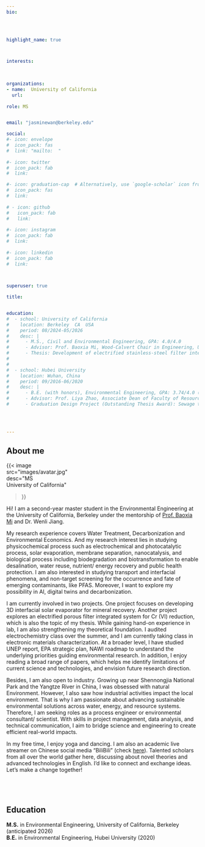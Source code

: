 ```yaml
---
bio: 


 
    
highlight_name: true



interests:
 

 
organizations:
- name:  University of California
  url:  
  
role: MS 


email: "jasminewan@berkeley.edu"

social:
#- icon: envelope
#  icon_pack: fas
#  link: "mailto:  "
  
#- icon: twitter
#  icon_pack: fab
#  link: 

#- icon: graduation-cap  # Alternatively, use `google-scholar` icon from `ai` icon pack
#  icon_pack: fas
#  link: 
  
# - icon: github
#   icon_pack: fab
#   link: 
  
#- icon: instagram
#  icon_pack: fab
#  link:  
  
#- icon: linkedin
#  icon_pack: fab
#  link: 
    


superuser: true

title: 


education: 
#  - school: University of California
#    location: Berkeley  CA  USA
#    period: 08/2024-05/2026
#    desc: |
#      - M.S., Civil and Environmental Engineering, GPA: 4.0/4.0                                                                       
#      - Advisor: Prof. Baoxia Mi, Wood-Calvert Chair in Engineering, UC Berkeley
#      - Thesis: Development of electrified stainless-steel filter integrated reduction-filtration system for Cr (VI) removal in wastewater (In preparation, check the title with Wenli)  
#    
#    
#  - school: Hubei University
#    location: Wuhan, China
#    period: 09/2016-06/2020
#    desc: |
#      - B.E. (with honors), Environmental Engineering, GPA: 3.74/4.0 (WES)                                                   
#      - Advisor: Prof. Liya Zhao, Associate Dean of Faculty of Resources and Environmental Science 
#      - Graduation Design Project (Outstanding Thesis Award): Sewage treatment project design in a mountainous town (implemented circulating activated sludge process; including 14 detailed CAD technical drawings covering site layout, hydraulic profile, process flow diagrams, equipment specifications, and technical schematics for all the treatment units)

                                                                                                                                                    
    

---
```


## About  me

{{< image  
src="images/avatar.jpg"  
desc="MS <br> University of California"  
>}}

Hi! I am a second-year master student in the Environmental Engineering at the University of California, Berkeley under the mentorship of [Prof. Baoxia Mi](https://ce.berkeley.edu/people/faculty/mi) and Dr. Wenli Jiang.

My research experience covers Water Treatment, Decarbonization and Environmental Economics. And my research interest lies in studying physicochemical process such as electrochemical and photocatalytic process, solar evaporation, membrane separation, nanocatalysis, and biological process including biodegradation and biotransformation to enable desalination, water reuse, nutrient/ energy recovery and public health protection. I am also interested in studying transport and interfacial phenomena, and non-target screening for the occurrence and fate of emerging contaminants, like PFAS. Moreover, I want to explore my possibility in AI, digital twins and decarbonization. 

I am currently involved in two projects. One project focuses on developing 3D interfacial solar evaporator for mineral recovery. Another project explores an electrified porous filter integrated system for Cr (VI) reduction, which is also the topic of my thesis. While gaining hand-on experience in lab, I am also strengthening my theoretical foundation. I audited electrochemistry class over the summer, and I am currently taking class in electronic materials characterization. At a broader level, I have studied UNEP report, EPA strategic plan, NAWI roadmap to understand the underlying priorities guiding environmental research. In addition, I enjoy reading a broad range of papers, which helps me identify limitations of current science and technologies, and envision future research direction.

Besides, I am also open to industry. Growing up near Shennongjia National Park and the Yangtze River in China, I was obsessed with natural Environment. However, I also saw how industrial activities impact the local environment. That is why I am passionate about advancing sustainable environmental solutions across water, energy, and resource systems. Therefore, I am seeking roles as a process engineer or environmental consultant/ scientist. With skills in project management, data analysis, and technical communication, I aim to bridge science and engineering to create efficient real-world impacts.

In my free time, I enjoy yoga and dancing. I am also an academic live streamer on Chinese social media “BiliBili” (check [here](https://space.bilibili.com/359483232)). Talented scholars from all over the world gather here, discussing about novel theories and advanced technologies in English. I’d like to connect and exchange ideas. Let’s make a change together!


## &nbsp;
## Education

**M.S.** in Environmental Engineering, University of California, Berkeley (anticipated 2026)<br>
**B.E.** in Environmental Engineering, Hubei University (2020)
